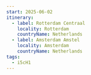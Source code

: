 ```yaml
---
start: 2025-06-02
itinerary:
  - label: Rotterdam Centraal
    locality: Rotterdam
    countryName: Netherlands
  - label: Amsterdam Amstel
    locality: Amsterdam
    countryName: Netherlands
tags:
  - i5cH1
---
```

